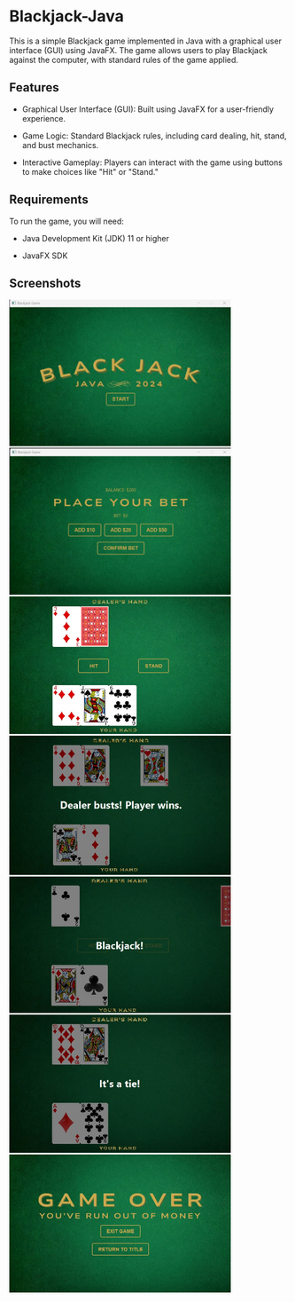 # Blackjack-Java
This is a simple Blackjack game implemented in Java with a graphical user interface (GUI) using JavaFX. The game allows users to play Blackjack against the computer, with standard rules of the game applied.

## Features
* Graphical User Interface (GUI): Built using JavaFX for a user-friendly experience.

* Game Logic: Standard Blackjack rules, including card dealing, hit, stand, and bust mechanics.

* Interactive Gameplay: Players can interact with the game using buttons to make choices like "Hit" or "Stand."

## Requirements
To run the game, you will need:

* Java Development Kit (JDK) 11 or higher

* JavaFX SDK

## Screenshots  
<img src="screenshots/titlescreen.png" width="400"/>  
<img src="screenshots/placebet.png" width="400"/>  
<img src="screenshots/gameplay1.png" width="400"/>  
<img src="screenshots/gameplay2.png" width="400"/>  
<img src="screenshots/gameplay3.png" width="400"/>  
<img src="screenshots/gameplay4.png" width="400"/>  
<img src="screenshots/gameover.png" width="400"/>  

